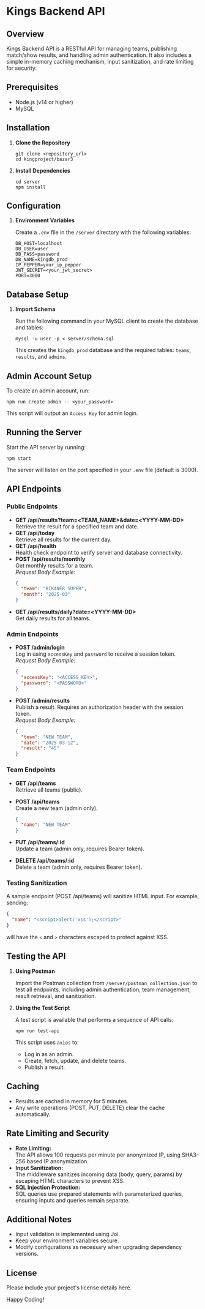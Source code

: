 # Kings Backend API

## Overview
Kings Backend API is a RESTful API for managing teams, publishing match/show results, and handling admin authentication. It also includes a simple in-memory caching mechanism, input sanitization, and rate limiting for security.

## Prerequisites
- Node.js (v14 or higher)
- MySQL

## Installation

1. **Clone the Repository**
   ```
   git clone <repository_url>
   cd kingproject/bazar3
   ```

2. **Install Dependencies**
   ```
   cd server
   npm install
   ```

## Configuration

1. **Environment Variables**

   Create a `.env` file in the `/server` directory with the following variables:
   ```
   DB_HOST=localhost
   DB_USER=user
   DB_PASS=password
   DB_NAME=kingdb_prod
   IP_PEPPER=your_ip_pepper
   JWT_SECRET=<your_jwt_secret>
   PORT=3000
   ```

## Database Setup

1. **Import Schema**

   Run the following command in your MySQL client to create the database and tables:
   ```
   mysql -u user -p < server/schema.sql
   ```
   This creates the `kingdb_prod` database and the required tables: `teams`, `results`, and `admins`.

## Admin Account Setup

To create an admin account, run:
```
npm run create-admin -- <your_password>
```
This script will output an `Access Key` for admin login.

## Running the Server

Start the API server by running:
```
npm start
```
The server will listen on the port specified in your `.env` file (default is 3000).

## API Endpoints

### Public Endpoints
- **GET /api/results?team=&lt;TEAM_NAME&gt;&date=&lt;YYYY-MM-DD&gt;**  
  Retrieve the result for a specified team and date.
- **GET /api/today**  
  Retrieve all results for the current day.
- **GET /api/health**  
  Health check endpoint to verify server and database connectivity.
- **POST /api/results/monthly**  
  Get monthly results for a team.  
  _Request Body Example:_
  ```json
  {
    "team": "BIKANER SUPER",
    "month": "2025-03"
  }
  ```
- **GET /api/results/daily?date=&lt;YYYY-MM-DD&gt;**  
  Get daily results for all teams.

### Admin Endpoints
- **POST /admin/login**  
  Log in using `accessKey` and `password` to receive a session token.  
  _Request Body Example:_
  ```json
  {
    "accessKey": "<ACCESS_KEY>",
    "password": "<PASSWORD>"
  }
  ```
- **POST /admin/results**  
  Publish a result. Requires an authorization header with the session token.  
  _Request Body Example:_
  ```json
  {
    "team": "NEW TEAM",
    "date": "2025-03-12",
    "result": "45"
  }
  ```

### Team Endpoints
- **GET /api/teams**  
  Retrieve all teams (public).

- **POST /api/teams**  
  Create a new team (admin only).  
  ```json
  {
    "name": "NEW TEAM"
  }
  ```

- **PUT /api/teams/:id**  
  Update a team (admin only, requires Bearer token).

- **DELETE /api/teams/:id**  
  Delete a team (admin only, requires Bearer token).

### Testing Sanitization
A sample endpoint (POST /api/teams) will sanitize HTML input. For example, sending:
```json
{
  "name": "<script>alert('xss');</script>"
}
```
will have the `<` and `>` characters escaped to protect against XSS.

## Testing the API

1. **Using Postman**

   Import the Postman collection from `/server/postman_collection.json` to test all endpoints, including admin authentication, team management, result retrieval, and sanitization.

2. **Using the Test Script**

   A test script is available that performs a sequence of API calls:
   ```
   npm run test-api
   ```
   This script uses `axios` to:
   - Log in as an admin.
   - Create, fetch, update, and delete teams.
   - Publish a result.

## Caching

- Results are cached in memory for 5 minutes.
- Any write operations (POST, PUT, DELETE) clear the cache automatically.

## Rate Limiting and Security

- **Rate Limiting:**  
  The API allows 100 requests per minute per anonymized IP, using SHA3-256 based IP anonymization.
- **Input Sanitization:**  
  The middleware sanitizes incoming data (body, query, params) by escaping HTML characters to prevent XSS.
- **SQL Injection Protection:**  
  SQL queries use prepared statements with parameterized queries, ensuring inputs and queries remain separate.

## Additional Notes
- Input validation is implemented using Joi.
- Keep your environment variables secure.
- Modify configurations as necessary when upgrading dependency versions.

## License
Please include your project's license details here.

Happy Coding!
